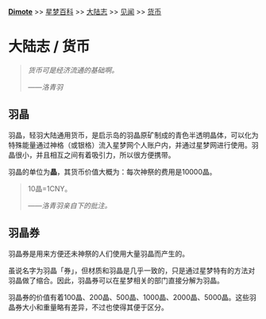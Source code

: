 **[Dimote](https://dimote.top)** >> [星梦百科](../../index.md) >> [大陆志](../../index.md#大陆志) >> [见闻](../../index.md#见闻) >> [货币](huobi.md)

# 大陆志 / 货币

> *货币可是经济流通的基础啊。*
>
> ——*洛青羽*

## 羽晶

羽晶，轻羽大陆通用货币，是启示岛的羽晶原矿制成的青色半透明晶体，可以化为特殊能量通过神格（或银格）流入星梦网个人账户内，并通过星梦网进行使用。羽晶很小，并且相互之间有着吸引力，所以很方便携带。

羽晶的单位为**晶**，其货币价值大概为：每次神祭的费用是10000晶。

> 10晶=1CNY。
>
> ——*洛青羽亲自下的批注。*

## 羽晶券

羽晶券是用来方便还未神祭的人们使用大量羽晶而产生的。

虽说名字为羽晶「券」，但材质和羽晶是几乎一致的，只是通过星梦特有的方法对羽晶做了缩合。因此，羽晶券可以在星梦相关的部门直接分解为羽晶。

羽晶券的价值有着100晶、200晶、500晶、1000晶、2000晶、5000晶。这些羽晶券大小和重量略有差异，不过也使得其便于区分。
